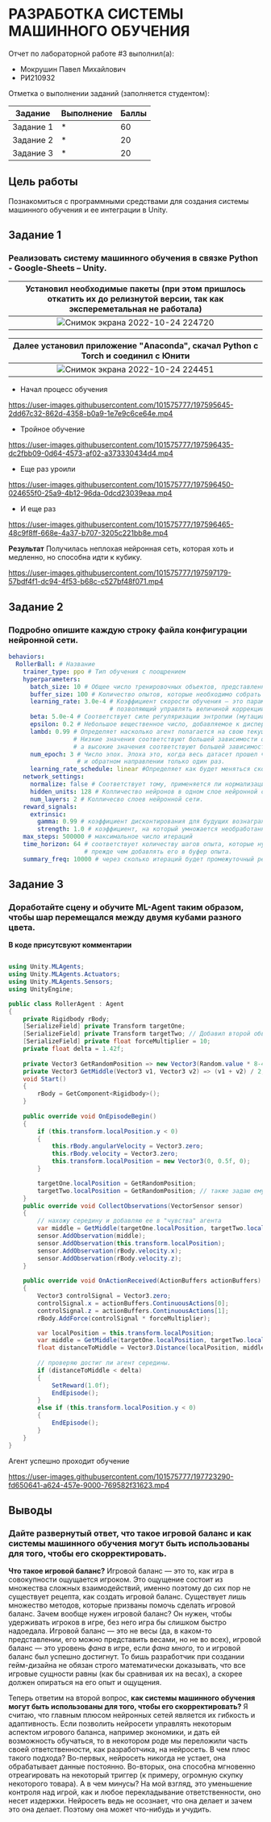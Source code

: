 # РАЗРАБОТКА СИСТЕМЫ МАШИННОГО ОБУЧЕНИЯ 
Отчет по лабораторной работе #3 выполнил(а):
- Мокрушин Павел Михайлович
- РИ210932

Отметка о выполнении заданий (заполняется студентом):

| Задание | Выполнение | Баллы |
| ------ | ------ | ------ |
| Задание 1 | * | 60 |
| Задание 2 | * | 20 |
| Задание 3 | * | 20 |

## Цель работы
Познакомиться с программными средствами для создания системы машинного обучения и ее интеграции в Unity.

## Задание 1
### Реализовать систему машинного обучения в связке Python - Google-Sheets – Unity.

| Установил необходимые пакеты (при этом пришлось откатить их до релизнутой версии, так как экспереметальная не работала) |
| :--: |
| ![Снимок экрана 2022-10-24 224720](https://user-images.githubusercontent.com/101575777/197593352-d50d8499-736c-490e-aab7-7c9ef40c8110.png) |

| Далее установил приложение "Anaconda", скачал Python c Torch и соединил с Юнити |
| :--: |
|![Снимок экрана 2022-10-24 224451](https://user-images.githubusercontent.com/101575777/197593896-d4ea5ab3-88d4-4a7f-a69d-50528549d707.png) |

- Начал процесс обучения

https://user-images.githubusercontent.com/101575777/197595645-2dd67c32-862d-4358-b0a9-1e7e9c6ce64e.mp4

- Тройное обучение

https://user-images.githubusercontent.com/101575777/197596435-dc2fbb09-0d64-4573-af02-a373330434d4.mp4

- Еще раз уроили

https://user-images.githubusercontent.com/101575777/197596450-024655f0-25a9-4b12-96da-0dcd23039eaa.mp4

- И еще раз

https://user-images.githubusercontent.com/101575777/197596465-48c9f8ff-668e-4a37-b707-3205c221bb8e.mp4

**Результат**
Получилась неплохая нейронная сеть, которая хоть и медленно, но способна идти к кубику.

https://user-images.githubusercontent.com/101575777/197597179-57bdf4f1-dc94-4f53-b68c-c527bf48f071.mp4


## Задание 2
### Подробно опишите каждую строку файла конфигурации нейронной сети.
``` yaml
behaviors:
  RollerBall: # Название 
    trainer_type: ppo # Тип обучения с поощрением
    hyperparameters:
      batch_size: 10 # Общее число тренировочных объектов, представленных в одном пакете.
      buffer_size: 100 # Количество опытов, которые необходимо собрать перед обновлением модели.
      learning_rate: 3.0e-4 # Коэффициент скорости обучения — это параметр градиентных алгоритмов обучения нейронных сетей,
                            # позволяющий управлять величиной коррекции весов на каждой итерации. Уменьшается с числом итераций.
      beta: 5.0e-4 # Соответствует силе регуляризации энтропии (мутаций)
      epsilon: 0.2 # Небольшое вещественное число, добавляемое к дисперсии, чтобы избежать деления на 0.
      lambd: 0.99 # Определяет насколько агент полагается на свою текущую оценку стоимости при вычислении обновленной оценки стоимости. 
                  # Низкие значения соответствуют большей зависимости от текущей оценки стоимости,
                  # а высокие значения соответствуют большей зависимости от фактических вознаграждений
      num_epoch: 3 # Число эпох. Эпоха это, когда весь датасет прошел через нейронную сеть в прямом
                   # и обратном направлении только один раз.
      learning_rate_schedule: linear #Определяет как будет меняться скорость обучения, в данном случае - линейно.
    network_settings:
      normalize: false # Соответствует тому, применяется ли нормализация к входным данным векторного наблюдения.
      hidden_units: 128 # Колличество нейронов в одном слое нейронной сети.
      num_layers: 2 # Колличесво слоев нейронной сети.
    reward_signals:
      extrinsic:
        gamma: 0.99 # коэффициент дисконтирования для будущих вознаграждений
        strength: 1.0 # коэффициент, на который умножается необработанное вознаграждение (От 0.01 до 1.0)
    max_steps: 500000 # максимальное число итераций
    time_horizon: 64 # соответствует количеству шагов опыта, которые нужно собрать для каждого агента,
                     # прежде чем добавлять его в буфер опыта. 
    summary_freq: 10000 # через сколько итераций будет промежуточный результат
```

## Задание 3
### Доработайте сцену и обучите ML-Agent таким образом, чтобы шар перемещался между двумя кубами разного цвета.
**В коде присутсвуют комментарии**

```cs

using Unity.MLAgents;
using Unity.MLAgents.Actuators;
using Unity.MLAgents.Sensors;
using UnityEngine;

public class RollerAgent : Agent
{
    private Rigidbody rBody;
    [SerializeField] private Transform targetOne;
    [SerializeField] private Transform targetTwo; // Добавил второй обьект-цель
    [SerializeField] private float forceMultiplier = 10;
    private float delta = 1.42f;
    
    private Vector3 GetRandomPosition => new Vector3(Random.value * 8-4, 0.5f, Random.value * 8-4);
    private Vector3 GetMiddle(Vector3 v1, Vector3 v2) => (v1 + v2) / 2;
    void Start()
    {
        rBody = GetComponent<Rigidbody>();
    }
    
    public override void OnEpisodeBegin()
    {
        if (this.transform.localPosition.y < 0)
        {
            this.rBody.angularVelocity = Vector3.zero;
            this.rBody.velocity = Vector3.zero;
            this.transform.localPosition = new Vector3(0, 0.5f, 0);
        }

        targetOne.localPosition = GetRandomPosition;
        targetTwo.localPosition = GetRandomPosition; // также задаю ему случайное положение по окончанию эпизода.
    }
    public override void CollectObservations(VectorSensor sensor)
    {
        // нахожу середину и добавляю ее в "чувства" агента
        var middle = GetMiddle(targetOne.localPosition, targetTwo.localPosition); 
        sensor.AddObservation(middle);
        sensor.AddObservation(this.transform.localPosition);
        sensor.AddObservation(rBody.velocity.x);
        sensor.AddObservation(rBody.velocity.z);
    }
  
    public override void OnActionReceived(ActionBuffers actionBuffers)
    {
        Vector3 controlSignal = Vector3.zero;
        controlSignal.x = actionBuffers.ContinuousActions[0];
        controlSignal.z = actionBuffers.ContinuousActions[1];
        rBody.AddForce(controlSignal * forceMultiplier);

        var localPosition = this.transform.localPosition;
        var middle = GetMiddle(targetOne.localPosition, targetTwo.localPosition); 
        float distanceToMiddle = Vector3.Distance(localPosition, middle);
        
        // проверяю достиг ли агент середины.
        if (distanceToMiddle < delta)
        {
            SetReward(1.0f);
            EndEpisode();
        }
        else if (this.transform.localPosition.y < 0)
        {
            EndEpisode();
        }
    }
}

```

Агент успешно проходит обучение


https://user-images.githubusercontent.com/101575777/197723290-fd650641-a624-457e-9000-769582f31623.mp4


## Выводы
### Дайте развернутый ответ, что такое игровой баланс и как системы машинного обучения могут быть использованы для того, чтобы его скорректировать.

**Что такое игровой баланс?** Игровой баланс — это то, как игра в совокупности ощущается игроком. Это ощущение состоит из множества сложных взаимодействий, именно поэтому до сих пор не существует рецепта, как создать игровой баланс. Существует лишь множество методов, которые призваны помочь сделать игровой баланс. Зачем вообще нужен игровой баланс? Он нужен, чтобы удерживать игроков в игре, без него игра бы слишком быстро надоедала.  Игровой баланс — это не весы (да, в каком-то представлении, его можно представить весами, но не во всех), игровой баланс — это уровень *фана* в игре, если *фана много*, то и игровой баланс был успешно достигнут. То бишь разработчик при создании гейм-дизайна не обязан строго математически доказывать, что все игровые сущности равны (как бы сравнивая их на весах), а скорее должен опираться на его опыт и ощущения.

 Теперь ответим на второй вопрос, **как системы машинного обучения могут быть использованы для того, чтобы его скорректировать?** Я считаю, что главным плюсом нейронных сетей является их гибкость и адаптивность. Если позволить нейросети управлять некоторым аспектом игрового баланса, например экономики, и дать ей возможность обучаться, то в некотором роде мы переложили часть своей ответственности, как разработчика, на нейросеть. В чем плюс такого подхода? Во-первых, нейросеть никогда не устает, она обрабатывает данные постоянно. Во-вторых, она способна мгновенно отреагировать на некоторый триггер (к примеру, огромную скупку некоторого товара). А в чем минусы? На мой взгляд, это уменьшение контроля над игрой, как и любое перекладывание ответственности, оно несет издержки. Нейросеть ведь не осознает, что  она делает и зачем это она делает. Поэтому она может что-нибудь и учудить.


